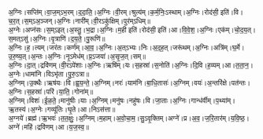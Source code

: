 

  
अ॒ग्निः।सप्ति॑म्।वा॒ज॒म्ऽभ॒रम्।द॒दा॒ति॒।अ॒ग्निः।वी॒रम्।श्रुत्य॑म्।क॒र्म॒निः॒ऽस्थाम्।अ॒ग्निः।रोद॑सी॒ इति॑।वि।च॒र॒त्।स॒म्ऽअ॒ञ्जन्।अ॒ग्निः।नारी॑म्।वी॒रऽकु॑क्षिम्।पुर॑म्ऽधिम्॥  
अ॒ग्नेः।अप्न॑सः।स॒म्ऽइत्।अ॒स्तु॒।भ॒द्रा।अ॒ग्निः।म॒ही इति॑।रोद॑सी॒ इति॑।आ।वि॒वे॒श॒।अ॒ग्निः।एक॑म्।चो॒द॒य॒त्।स॒मत्ऽसु॑।अ॒ग्निः।वृ॒त्राणि॑।द॒य॒ते॒।पु॒रूणि॑॥  
अ॒ग्निः।ह॒।त्यम्।जर॑तः।कर्ण॑म्।आ॒व॒।अ॒ग्निः।अ॒त्ऽभ्यः।निः।अ॒द॒ह॒त्।जरू॑थम्।अ॒ग्निः।अत्रि॑म्।घ॒र्मे।उ॒रु॒ष्य॒त्।अ॒न्तः।अ॒ग्निः।नृ॒ऽमेध॑म्।प्र॒ऽजया॑।अ॒सृ॒ज॒त्।सम्॥  
अ॒ग्निः।दा॒त्।द्रवि॑णम्।वी॒रऽपे॑शाः।अ॒ग्निः।ऋषि॑म्।यः।स॒हस्रा॑।स॒नोति॑।अ॒ग्निः।दि॒वि।ह॒व्यम्।आ।त॒ता॒न॒।अ॒ग्नेः।धामा॑नि।विऽभृ॑ता।पु॒रु॒ऽत्रा॥  
अ॒ग्निम्।उ॒क्थैः।ऋष॑यः।वि।ह्व॒य॒न्ते॒।अ॒ग्निम्।नरः॑।याम॑नि।बा॒धि॒तासः॑।अ॒ग्निम्।वयः॑।अ॒न्तरि॑क्षे।पत॑न्तः।अ॒ग्निः।स॒हस्रा॑।परि॑।या॒ति॒।गोना॑म्॥  
अ॒ग्निम्।विशः॑।ई॒ळ॒ते॒।मानु॑षीः।याः।अ॒ग्निम्।मनु॑षः।नहु॑षः।वि।जा॒ताः।अ॒ग्निः।गान्ध॑र्वीम्।प॒थ्या॑म्।ऋ॒तस्य॑।अ॒ग्नेः।गव्यू॑तिः।घृ॒ते।आ।निऽस॑त्ता॥  
अ॒ग्नये॑।ब्रह्म॑।ऋ॒भवः॑।त॒त॒क्षुः॒।अ॒ग्निम्।म॒हाम्।अ॒वो॒चा॒म॒।सु॒ऽवृ॒क्तिम्।अग्ने॑।प्र।अ॒व॒।ज॒रि॒तार॑म्।य॒वि॒ष्ठ॒।अग्ने॑।महि॑।द्रवि॑णम्।आ।य॒ज॒स्व॒॥  
